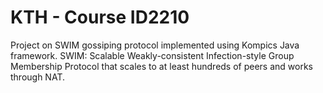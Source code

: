 # KTH - Course ID2210
Project on SWIM gossiping protocol implemented using Kompics Java framework. 
SWIM: Scalable Weakly-consistent Infection-style Group Membership Protocol that scales to at least hundreds of peers and works through NAT.
